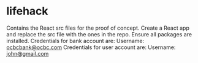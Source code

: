 # lifehack

Contains the React src files for the proof of concept. Create a React app and replace the src file with the ones in the repo. Ensure all packages are installed.
Credentials for bank account are: 
  Username: ocbcbank@ocbc.com
Credentials for user account are:
  Username: john@gmail.com

